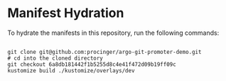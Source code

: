 
# Manifest Hydration

To hydrate the manifests in this repository, run the following commands:

```shell

git clone git@github.com:procinger/argo-git-promoter-demo.git
# cd into the cloned directory
git checkout 6a8db181442f1b5255d8c4e41f472d09b19ff09c
kustomize build ./kustomize/overlays/dev
```